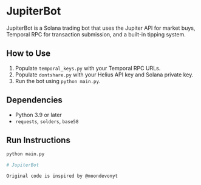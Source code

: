 # JupiterBot

JupiterBot is a Solana trading bot that uses the Jupiter API for market buys, Temporal RPC for transaction submission, and a built-in tipping system.

## How to Use
1. Populate `temporal_keys.py` with your Temporal RPC URLs.
2. Populate `dontshare.py` with your Helius API key and Solana private key.
3. Run the bot using `python main.py`.

## Dependencies
- Python 3.9 or later
- `requests`, `solders`, `base58`

## Run Instructions
```bash
python main.py

# JupiterBot

Original code is inspired by @moondevonyt
